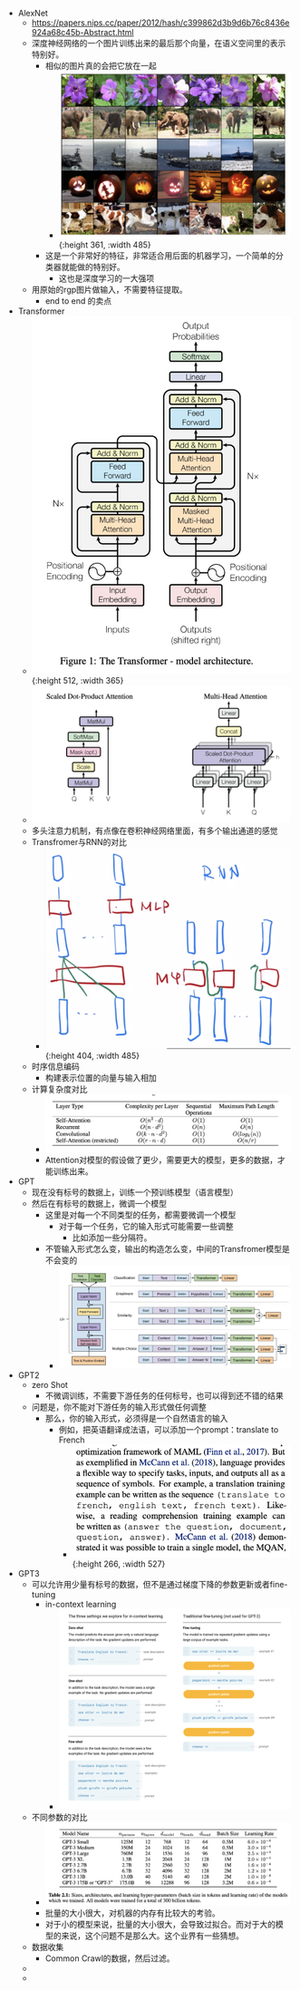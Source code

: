 - AlexNet
	- https://papers.nips.cc/paper/2012/hash/c399862d3b9d6b76c8436e924a68c45b-Abstract.html
	- 深度神经网络的一个图片训练出来的最后那个向量，在语义空间里的表示特别好。
		- 相似的图片真的会把它放在一起
			- ![image.png](../assets/image_1678613647943_0.png){:height 361, :width 485}
		- 这是一个非常好的特征，非常适合用后面的机器学习，一个简单的分类器就能做的特别好。
			- 这也是深度学习的一大强项
	- 用原始的rgp图片做输入，不需要特征提取。
		- end to end 的卖点
- Transformer
	- ![image.png](../assets/image_1678622969998_0.png){:height 512, :width 365}
	- ![image.png](../assets/image_1678623471454_0.png)
	- 多头注意力机制，有点像在卷积神经网络里面，有多个输出通道的感觉
	- Transfromer与RNN的对比
		- ![image.png](../assets/image_1678625172789_0.png){:height 404, :width 485}
	- 时序信息编码
		- 构建表示位置的向量与输入相加
	- 计算复杂度对比
		- ![image.png](../assets/image_1678625611203_0.png)
		- Attention对模型的假设做了更少，需要更大的模型，更多的数据，才能训练出来。
- GPT
	- 现在没有标号的数据上，训练一个预训练模型（语言模型）
	- 然后在有标号的数据上，微调一个模型
		- 这里是对每一个不同类型的任务，都需要微调一个模型
			- 对于每一个任务，它的输入形式可能需要一些调整
				- 比如添加一些分隔符。
		- 不管输入形式怎么变，输出的构造怎么变，中间的Transfromer模型是不会变的
			- ![image.png](../assets/image_1678628067974_0.png)
- GPT2
	- zero Shot
		- 不微调训练，不需要下游任务的任何标号，也可以得到还不错的结果
	- 问题是，你不能对下游任务的输入形式做任何调整
		- 那么，你的输入形式，必须得是一个自然语言的输入
			- 例如，把英语翻译成法语，可以添加一个prompt：translate to French
				- ![image.png](../assets/image_1678630178330_0.png){:height 266, :width 527}
- GPT3
	- 可以允许用少量有标号的数据，但不是通过梯度下降的参数更新或者fine-tuning
		- in-context learning
			- ![image.png](../assets/image_1678631166311_0.png)
	- 不同参数的对比
		- ![image.png](../assets/image_1678631436797_0.png)
		- 批量的大小很大，对机器的内存有比较大的考验。
		- 对于小的模型来说，批量的大小很大，会导致过拟合。而对于大的模型的来说，这个问题不是那么大。这个业界有一些猜想。
	- 数据收集
		- Common Crawl的数据，然后过滤。
	-
	-